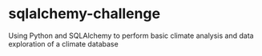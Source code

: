 # sqlalchemy-challenge
Using Python and SQLAlchemy to perform basic climate analysis and data exploration of a climate database
